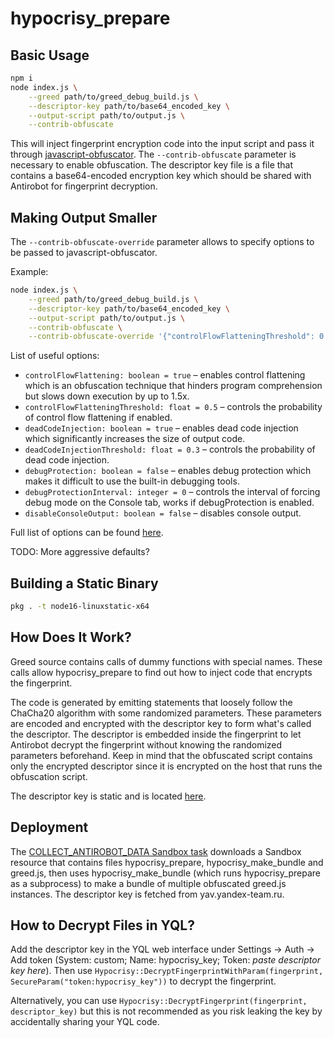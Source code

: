 # hypocrisy_prepare

## Basic Usage

```sh
npm i
node index.js \
    --greed path/to/greed_debug_build.js \
    --descriptor-key path/to/base64_encoded_key \
    --output-script path/to/output.js \
    --contrib-obfuscate
```

This will inject fingerprint encryption code into the input script and pass it through
[javascript-obfuscator](https://github.com/javascript-obfuscator/javascript-obfuscator). The
```--contrib-obfuscate``` parameter is necessary to enable obfuscation. The descriptor key file is a
file that contains a base64-encoded encryption key which should be shared with Antirobot for
fingerprint decryption.

## Making Output Smaller

The ```--contrib-obfuscate-override``` parameter allows to specify options to be passed to
javascript-obfuscator.

Example:

```sh
node index.js \
    --greed path/to/greed_debug_build.js \
    --descriptor-key path/to/base64_encoded_key \
    --output-script path/to/output.js \
    --contrib-obfuscate \
    --contrib-obfuscate-override '{"controlFlowFlatteningThreshold": 0.25, "deadCodeInjectionThreshold": 0.25}'
```

List of useful options:

* ```controlFlowFlattening: boolean = true``` – enables control flattening which is an obfuscation technique that hinders program comprehension but slows down execution by up to 1.5x.
* ```controlFlowFlatteningThreshold: float = 0.5``` – controls the probability of
  control flow flattening if enabled.
* ```deadCodeInjection: boolean = true``` – enables dead code injection which significantly
  increases the size of output code.
* ```deadCodeInjectionThreshold: float = 0.3``` – controls the probability of dead code injection.
* ```debugProtection: boolean = false``` – enables debug protection which makes it difficult to use the built-in debugging tools.
* ```debugProtectionInterval: integer = 0``` – controls the interval of forcing debug mode on the Console tab, works if debugProtection is enabled.
* ```disableConsoleOutput: boolean = false``` – disables console output.

Full list of options can be found [here](https://github.com/javascript-obfuscator/javascript-obfuscator).

TODO: More aggressive defaults?

## Building a Static Binary

```sh
pkg . -t node16-linuxstatic-x64
```

## How Does It Work?

Greed source contains calls of dummy functions with special names. These calls allow
hypocrisy_prepare to find out how to inject code that encrypts the fingerprint.

The code is generated by emitting statements that loosely follow the ChaCha20 algorithm with some
randomized parameters. These parameters are encoded and encrypted with the descriptor key to form
what's called the descriptor. The descriptor is embedded inside the fingerprint to let Antirobot
decrypt the fingerprint without knowing the randomized parameters beforehand. Keep in mind that the
obfuscated script contains only the encrypted descriptor since it is encrypted on the host that runs
the obfuscation script.

The descriptor key is static and is located [here](https://yav.yandex-team.ru/secret/sec-01ff7ze3peagm7zffbxbevq6xm/explore/versions).

## Deployment

The [COLLECT_ANTIROBOT_DATA Sandbox task](https://a.yandex-team.ru/arcadia/sandbox/projects/CollectAntirobotData/__init__.py?rev=r9760194#L77)
downloads a Sandbox resource that contains files hypocrisy_prepare, hypocrisy_make_bundle and greed.js,
then uses hypocrisy_make_bundle (which runs hypocrisy_prepare as a subprocess) to make a bundle of
multiple obfuscated greed.js instances. The descriptor key is fetched from yav.yandex-team.ru.

## How to Decrypt Files in YQL?

Add the descriptor key in the YQL web interface under Settings -> Auth -> Add token (System: custom; 
Name: hypocrisy_key; Token: *paste descriptor key here*). Then use
```Hypocrisy::DecryptFingerprintWithParam(fingerprint, SecureParam("token:hypocrisy_key"))``` to decrypt the
fingerprint.

Alternatively, you can use ```Hypocrisy::DecryptFingerprint(fingerprint, descriptor_key)``` but this is not
recommended as you risk leaking the key by accidentally sharing your YQL code.
